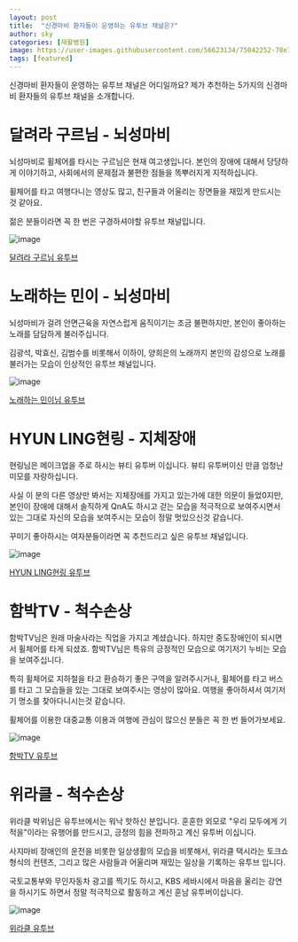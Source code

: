```yaml
---
layout: post
title:  "신경마비 환자들이 운영하는 유투브 채널은?"
author: sky
categories: [재활병원]
image: https://user-images.githubusercontent.com/56623134/75042252-78e7b200-5501-11ea-9c89-ecb0e3a76c11.png
tags: [featured]
---
```


신경마비 환자들이 운영하는 유투브 채널은 어디일까요?
제가 추천하는 5가지의 신경마비 환자들의 유투브 채널을 소개합니다.

# 달려라 구르님 - 뇌성마비

뇌성마비로 휠체어를 타시는 구르님은 현재 여고생입니다.
본인의 장애에 대해서 당당하게 이야기하고,
사회에서의 문제점과 불편한 점들을 똑뿌러지게 지적하십니다.

휠체어를 타고 여행다니는 영상도 많고,
친구들과 어울리는 장면들을 재밌게 만드시는 것 같아요.

젊은 분들이라면 꼭 한 번은 구경하셔야할 유투브 채널입니다.

![image](https://user-images.githubusercontent.com/56623134/75044611-48097c00-5505-11ea-99f9-64357284565d.png)

[달려라 구르님 유투브](https://www.youtube.com/channel/UC12vNJwcWTzdHAknAPn7dUw/featured)

# 노래하는 민이 - 뇌성마비

뇌성마비가 걸려 안면근육을 자연스럽게 움직이기는 조금 불편하지만,
본인이 좋아하는 노래를 담담하게 불러주십니다.

김광석, 박효신, 김범수를 비롯해서 이하이, 양희은의 노래까지
본인의 감성으로 노래를 불러가는 모습이 인상적인 유투브 채널입니다.

![image](https://user-images.githubusercontent.com/56623134/75043322-3921ca00-5503-11ea-8da1-ec76b96faf30.png)

[노래하는 민이님 유투브](https://www.youtube.com/channel/UC8QN00_H7Vg3NIdO-6_E8aA)

# HYUN LING현링 - 지체장애

현링님은 메이크업을 주로 하시는 뷰티 유투버 이십니다.
뷰티 유투버이신 만큼 엄청난 미모를 자랑하십니다.

사실 이 분의 다른 영상만 봐서는 지체장애를 가지고 있는가에 대한 의문이 들었0지만,
본인이 장애에 대해서 솔직하게 QnA도 하시고 걷는 모습을 적극적으로 보여주시면서
있는 그대로 자신의 모습을 보여주시는 모습이 정말 멋있으신것 같습니다.

꾸미기 좋아하시는 여자분들이라면 꼭 추천드리고 싶은 유투브 채널입니다.

![image](https://user-images.githubusercontent.com/56623134/75043550-9ddd2480-5503-11ea-88fb-741674598dbf.png)

[HYUN LING현링 유투브](https://www.youtube.com/channel/UCZvMs9i66lNF24BJwJBXb8g)


# 함박TV - 척수손상

함박TV님은 원래 마술사라는 직업을 가지고 계셨습니다.
하지만 중도장애인이 되시면서 휠체어를 타게 되셨죠.
함박TV님은 특유의 긍정적인 모습으로 여기저기 누비는 모습을 보여주십니다.

특히 휠체어로 지하철을 타고 환승하기 좋은 구역을 알려주시거나,
휠체어를 타고 버스를 타고 그 모습들을 있는 그대로 보여주시는 영상이 많아요.
여행을 좋아하셔서 여기저기 명소를 찾아다니시는것 같습니다.

휠체어를 이용한 대중교통 이용과 여행에 관심이 많으신 분들은 꼭 한 번 들어가보세요.

![image](https://user-images.githubusercontent.com/56623134/75043930-20fe7a80-5504-11ea-8dbf-aac4ebeccdc5.png)

[함박TV 유투브](https://www.youtube.com/channel/UCGHRIgIdfbN4tEwdmz5zthg)


# 위라클 - 척수손상

위라클 박위님은 유투브에서는 워낙 핫하신 분입니다.
훈훈한 외모로 "우리 모두에게 기적을"이라는 유행어를 만드시고,
긍정의 힘을 전파하고 계신 유투버 이십니다.

사지마비 장애인의 운전을 비롯한 일상생활의 모습을 비롯해서,
위라클 택시라는 토크쇼 형식의 컨텐츠,
그리고 많은 사람들과 어울리며 재밌는 일상을 기록하는 유투브 입니다.

국토교통부와 무인자동차 광고를 찍기도 하시고,
KBS 세바시에서 마음을 울리는 강연을 하시기도 하면서 정말 적극적으로 활동하고 계신 훈남 유투버이십니다.


![image](https://user-images.githubusercontent.com/56623134/75044232-a1bd7680-5504-11ea-9f65-2023f355ddc9.png)

[위라클 유투브](https://www.youtube.com/channel/UCT8l_qvhkgTBu8-7wz1hZ0Q)
